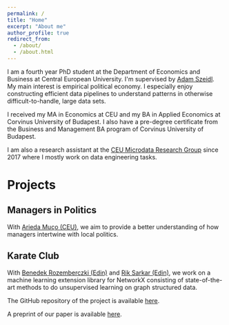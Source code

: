 ```yaml
---
permalink: /
title: "Home"
excerpt: "About me"
author_profile: true
redirect_from: 
  - /about/
  - /about.html
---
```


I am a fourth year PhD student at the Department of Economics and Business at Central European University. I'm supervised by [Adam Szeidl](http://www.personal.ceu.hu/staff/Adam_Szeidl/). My main interest is empirical political economy. I especially enjoy constructing efficient data pipelines to understand patterns in otherwise difficult-to-handle, large data sets. 

I received my MA in Economics at CEU and my BA in Applied Economics at Corvinus University of Budapest. I also have a pre-degree certificate from the Business and Management BA program of Corvinus University of Budapest.

I am also a research assistant at the [CEU Microdata Research Group](http://microdata.io) since 2017 where I mostly work on data engineering tasks.

Projects
======

Managers in Politics
-----
With [Arieda Muço (CEU)](https://sites.google.com/view/ariedamuco/home), we aim to provide a better understanding of how managers intertwine with local politics.

Karate Club
-----
With [Benedek Rozemberczki (Edin)](http://homepages.inf.ed.ac.uk/s1668259/#) and [Rik Sarkar (Edin)](https://homepages.inf.ed.ac.uk/rsarkar/), we work on a machine learning extension library for NetworkX consisting of state-of-the-art methods to do unsupervised learning on graph structured data. 

The GitHub repository of the project is available [here](https://github.com/benedekrozemberczki/karateclub).

A preprint of our paper is available [here](https://arxiv.org/abs/2003.04819).

